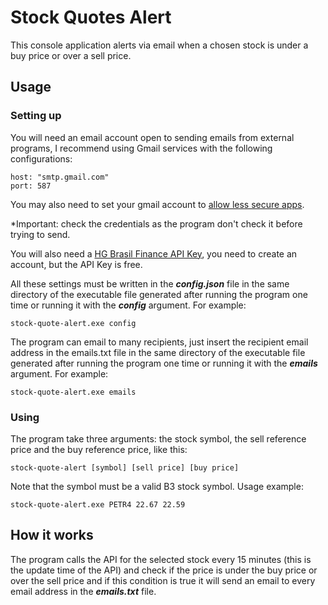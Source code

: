 # Stock Quotes Alert
This console application alerts via email when a chosen stock is under a buy price or over a sell price.

## Usage

### Setting up

You will need an email account open to sending emails from external programs, I recommend using Gmail services with the following configurations:
```
host: "smtp.gmail.com"
port: 587
```
You may also need to set your gmail account to [allow less secure apps](https://myaccount.google.com/lesssecureapps).

*Important: check the credentials as the program don't check it before trying to send.

You will also need a [HG Brasil Finance API Key](https://hgbrasil.com/status/finance), you need to create an account, but the API Key is free.

All these settings must be written in the  ***config.json*** file in the same directory of the executable file generated after running the program one time or running it with the ***config*** argument. For example:
```
stock-quote-alert.exe config
```

The program can email to many recipients, just insert the recipient email address in the emails.txt file in the same directory of the executable file generated after running the program one time or running it with the ***emails*** argument. For example:
```
stock-quote-alert.exe emails
```

### Using
The program take three arguments: the stock symbol, the sell reference price and the buy reference price, like this:
```
stock-quote-alert [symbol] [sell price] [buy price]
```
Note that the symbol must be a valid B3 stock symbol. Usage example:
```
stock-quote-alert.exe PETR4 22.67 22.59
```
## How it works
The program calls the API for the selected stock every 15 minutes (this is the update time of the API) and check if the price is under the buy price or over the sell price and if this condition is true it will send an email to every email address in the ***emails.txt*** file.